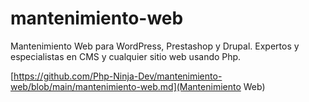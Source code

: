 # mantenimiento-web
Mantenimiento Web para WordPress, Prestashop y Drupal. Expertos y especialistas en CMS y cualquier sitio web usando Php.

[https://github.com/Php-Ninja-Dev/mantenimiento-web/blob/main/mantenimiento-web.md](Mantenimiento Web)
